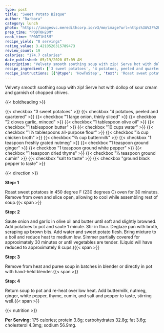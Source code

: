 ```yaml
---
type: post
title: "Sweet Potato Bisque"
author: "Barbara"
category: lunch
photo: "https://imagesvc.meredithcorp.io/v3/mm/image?url=https%3A%2F%2Fimages.media-allrecipes.com%2Fuserphotos%2F1596616.jpg"
prep_time: "P0DT0H20M"
cook_time: "P0DT1H15M"
recipe_yield: "8 servings"
rating_value: 3.4210526315789473
review_count: 19
calories: "174.7 calories"
date_published: 05/19/2020 07:09 AM
description: "Velvety smooth soothing soup with zip! Serve hot with dollop of sour cream and garnish of chopped chives."
recipe_ingredient: ['3 sweet potatoes', '4 potatoes, peeled and quartered', '1 large onion, thinly sliced', '2 cloves garlic, minced', '1 tablespoon olive oil', '1 tablespoon butter', '10 cups water', '1\u2009½ tablespoons all-purpose flour', '¼ cup chicken broth', '⅜ cup buttermilk', '1 teaspoon freshly grated nutmeg', '1 teaspoon ground ginger', '1 teaspoon ground white pepper', '1 teaspoon dried thyme', '½ teaspoon ground cumin', 'salt to taste', 'ground black pepper to taste']
recipe_instructions: [{'@type': 'HowToStep', 'text': 'Roast sweet potatoes in 450 degree F (230 degrees C) oven for 30 minutes. Remove from oven and slice open, allowing to cool while assembling rest of soup.\n'}, {'@type': 'HowToStep', 'text': 'Saute onion and garlic in olive oil and butter until soft and slightly browned. Add potatoes to pot and saute 1 minute. Stir in flour. Deglaze pan with broth, scraping up brown bits. Add water and sweet potato flesh. Bring mixture to a boil and reduce heat to medium low. Simmer partially covered for approximately 30 minutes or until vegetables are tender. (Liquid will have reduced to approximately 8 cups.)\n'}, {'@type': 'HowToStep', 'text': 'Remove from heat and puree soup in batches in blender or directly in pot with hand-held blender.\n'}, {'@type': 'HowToStep', 'text': 'Return soup to pot and re-heat over low heat. Add buttermilk, nutmeg, ginger, white pepper, thyme, cumin, and salt and pepper to taste, stirring well.\n'}]
---
```


Velvety smooth soothing soup with zip! Serve hot with dollop of sour cream and garnish of chopped chives. 

{{< boldheading >}}

{{< checkbox "3  sweet potatoes" >}}
{{< checkbox "4  potatoes, peeled and quartered" >}}
{{< checkbox "1 large onion, thinly sliced" >}}
{{< checkbox "2 cloves garlic, minced" >}}
{{< checkbox "1 tablespoon olive oil" >}}
{{< checkbox "1 tablespoon butter" >}}
{{< checkbox "10 cups water" >}}
{{< checkbox "1 ½ tablespoons all-purpose flour" >}}
{{< checkbox "¼ cup chicken broth" >}}
{{< checkbox "⅜ cup buttermilk" >}}
{{< checkbox "1 teaspoon freshly grated nutmeg" >}}
{{< checkbox "1 teaspoon ground ginger" >}}
{{< checkbox "1 teaspoon ground white pepper" >}}
{{< checkbox "1 teaspoon dried thyme" >}}
{{< checkbox "½ teaspoon ground cumin" >}}
{{< checkbox "salt to taste" >}}
{{< checkbox "ground black pepper to taste" >}}


{{< direction >}}

**Step: 1**

Roast sweet potatoes in 450 degree F (230 degrees C) oven for 30 minutes. Remove from oven and slice open, allowing to cool while assembling rest of soup.{{< span >}}

**Step: 2**

Saute onion and garlic in olive oil and butter until soft and slightly browned. Add potatoes to pot and saute 1 minute. Stir in flour. Deglaze pan with broth, scraping up brown bits. Add water and sweet potato flesh. Bring mixture to a boil and reduce heat to medium low. Simmer partially covered for approximately 30 minutes or until vegetables are tender. (Liquid will have reduced to approximately 8 cups.){{< span >}}

**Step: 3**

Remove from heat and puree soup in batches in blender or directly in pot with hand-held blender.{{< span >}}

**Step: 4**

Return soup to pot and re-heat over low heat. Add buttermilk, nutmeg, ginger, white pepper, thyme, cumin, and salt and pepper to taste, stirring well.{{< span >}}

{{< nutrition >}}

**Per Serving:** 175 calories; protein 3.8g; carbohydrates 32.8g; fat 3.6g; cholesterol 4.3mg; sodium 56.9mg.